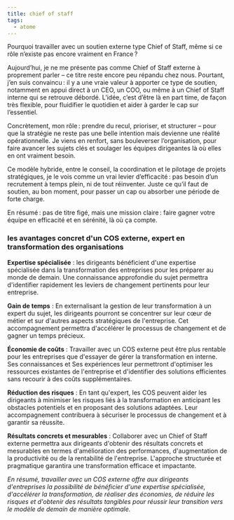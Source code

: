 ```yaml
---
title: chief of staff
tags:
  - atome
---
```

Pourquoi travailler avec un soutien externe type Chief of Staff, même si ce rôle n’existe pas encore vraiment en France ?

Aujourd’hui, je ne me présente pas comme Chief of Staff externe à proprement parler – ce titre reste encore peu répandu chez nous. Pourtant, j’en suis convaincu : il y a une vraie valeur à apporter ce type de soutien, notamment en appui direct à un CEO, un COO, ou même à un Chief of Staff interne qui se retrouve débordé. L’idée, c’est d’être là en part time, de façon très flexible, pour fluidifier le quotidien et aider à garder le cap sur l’essentiel.

Concrètement, mon rôle : prendre du recul, prioriser, et structurer – pour que la stratégie ne reste pas une belle intention mais devienne une réalité opérationnelle. Je viens en renfort, sans bouleverser l’organisation, pour faire avancer les sujets clés et soulager les équipes dirigeantes là où elles en ont vraiment besoin.

Ce modèle hybride, entre le conseil, la coordination et le pilotage de projets stratégiques, je le vois comme un vrai levier d’efficacité : pas besoin d’un recrutement à temps plein, ni de tout réinventer. Juste ce qu’il faut de soutien, au bon moment, pour passer un cap ou absorber une période de forte charge.

En résumé : pas de titre figé, mais une mission claire : faire gagner votre équipe en efficacité et en sérénité, là où ça compte.

### les avantages concret d'un COS externe, expert en transformation des organisations

**Expertise spécialisée** : les dirigeants bénéficient d'une expertise spécialisée dans la transformation des entreprises pour les préparer au monde de demain. Une connaissance approfondie du sujet permettra d'identifier rapidement les leviers de changement pertinents pour leur entreprise.

**Gain de temps** : En externalisant la gestion de leur transformation à un expert du sujet, les dirigeants pourront se concentrer sur leur cœur de métier et sur d'autres aspects stratégiques de l'entreprise. Cet accompagnement permettra d'accélérer le processus de changement et de gagner un temps précieux.

**Économie de coûts** : Travailler avec un COS externe peut être plus rentable pour les entreprises que d'essayer de gérer la transformation en interne. Ses connaissances et Ses expériences leur permettront d'optimiser les ressources existantes de l'entreprise et d'identifier des solutions efficientes sans recourir à des coûts supplémentaires.

**Réduction des risques** : En tant qu'expert, les COS peuvent aider les dirigeants à minimiser les risques liés à la transformation en anticipant les obstacles potentiels et en proposant des solutions adaptées. Leur accompagnement contribuera à sécuriser le processus de changement et à garantir sa réussite.

**Résultats concrets et mesurables** : Collaborer avec un Chief of Staff externe permettra aux dirigeants d'obtenir des résultats concrets et mesurables en termes d'amélioration des performances, d'augmentation de la productivité ou de la rentabilité de l'entreprise. L'approche structurée et pragmatique garantira une transformation efficace et impactante.

*En résumé, travailler avec un COS externe offre aux dirigeants d'entreprises la possibilité de bénéficier d'une expertise spécialisée, d'accélérer la transformation, de réaliser des économies, de réduire les risques et d'obtenir des résultats tangibles pour réussir leur transition vers le modèle de demain de manière optimale.*